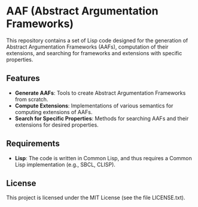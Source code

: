 # AAF (Abstract Argumentation Frameworks)

This repository contains a set of Lisp code designed for the generation of Abstract Argumentation Frameworks (AAFs), computation of their extensions, and searching for frameworks and extensions with specific properties.

## Features

- **Generate AAFs**: Tools to create Abstract Argumentation Frameworks from scratch.
- **Compute Extensions**: Implementations of various semantics for computing extensions of AAFs.
- **Search for Specific Properties**: Methods for searching AAFs and their extensions for desired properties.
  
## Requirements

- **Lisp**: The code is written in Common Lisp, and thus requires a Common Lisp implementation (e.g., SBCL, CLISP).

## License

This project is licensed under the MIT License (see the file LICENSE.txt).
